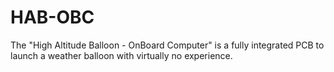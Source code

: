 # HAB-OBC
The "High Altitude Balloon - OnBoard Computer" is a fully integrated PCB to launch a weather balloon with virtually no experience.
